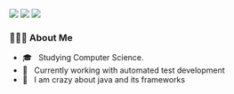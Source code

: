 <div>

  <p align="left">
    <a href="https://twitter.com/jpFazenda" alt="Twitter" target="_blank">
    <img src="https://img.shields.io/badge/twitter-%231DA1F2.svg?&style=for-the-badge&logo=twitter&logoColor=white" /></a>
    <a href="https://www.instagram.com/fazenda.jp/" alt="Instagram" target="_blank">
    <img src="https://img.shields.io/badge/-Instagram-DF0174?style=for-the-badge&logo=instagram&logoColor=white" /></a>
    <a href="https://www.linkedin.com/in/jo%C3%A3o-pedro-fazenda-dos-santos-4a1b60178/" alt="Linkedin" target="_blank">
    <img src="https://img.shields.io/badge/-Linkedin-0e76a8?style=for-the-badge&logo=Linkedin&logoColor=white" /></a>
  </p>

  <div align="left">
    <h3> 👨🏻‍💻 About Me </h3>
    <ul>
      <li align="left">🎓 &nbsp; Studying Computer Science.</li>
      <li align="left">💼 &nbsp; Currently working with automated test development</li>
      <li align="left">🌱 &nbsp; I am crazy about java and its frameworks</li>
    </ul>
  </div>
